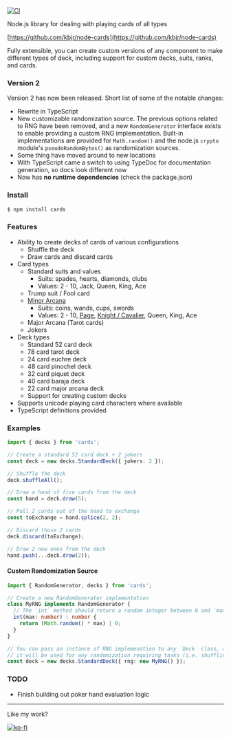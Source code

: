 
[![CI](https://github.com/kbjr/node-cards/actions/workflows/ci.yaml/badge.svg)](https://github.com/kbjr/node-cards/actions/workflows/ci.yaml)

Node.js library for dealing with playing cards of all types

[https://github.com/kbjr/node-cards](https://github.com/kbjr/node-cards)

Fully extensible, you can create custom versions of any component to make different types of deck, including support for custom decks, suits, ranks, and cards.

### Version 2

Version 2 has now been released. Short list of some of the notable changes:

- Rewrite in TypeScript
- New customizable randomization source. The previous options related to RNG have been removed, and a new `RandomGenerator` interface exists to enable providing a custom RNG implementation. Built-in implementations are provided for `Math.random()` and the node.js `crypto` module's `pseudoRandomBytes()` as randomization sources.
- Some thing have moved around to new locations
- With TypeScript came a switch to using TypeDoc for documentation generation, so docs look different now
- Now has **no runtime dependencies** (check the package.json)

### Install

```bash
$ npm install cards
```

### Features

- Ability to create decks of cards of various configurations
  - Shuffle the deck
  - Draw cards and discard cards
- Card types
  - Standard suits and values
    - Suits: spades, hearts, diamonds, clubs
    - Values: 2 - 10, Jack, Queen, King, Ace
  - Trump suit / Fool card
  - [Minor Arcana][1]
    - Suits: coins, wands, cups, swords
    - Values: 2 - 10, [Page](https://en.wikipedia.org/wiki/Page_of_Wands), [Knight / Cavalier][2], Queen, King, Ace
  - Major Arcana (Tarot cards)
  - Jokers
- Deck types
  - Standard 52 card deck
  - 78 card tarot deck
  - 24 card euchre deck
  - 48 card pinochel deck
  - 32 card piquet deck
  - 40 card baraja deck
  - 22 card major arcana deck
  - Support for creating custom decks
- Supports unicode playing card characters where available
- TypeScript definitions provided

### Examples

```typescript
import { decks } from 'cards';

// Create a standard 52 card deck + 2 jokers
const deck = new decks.StandardDeck({ jokers: 2 });

// Shuffle the deck
deck.shuffleAll();

// Draw a hand of five cards from the deck
const hand = deck.draw(5);

// Pull 2 cards out of the hand to exchange
const toExchange = hand.splice(2, 2);

// Discard those 2 cards
deck.discard(toExchange);

// Draw 2 new ones from the deck
hand.push(...deck.draw(2));
```

#### Custom Randomization Source

```typescript
import { RandomGenerator, decks } from 'cards';

// Create a new RandomGenerator implementation
class MyRNG implements RandomGenerator {
  // The `int` method should return a random integer between 0 and `max`
  int(max: number) : number {
    return (Math.random() * max) | 0;
  }
}

// You can pass an instance of RNG implemenation to any `Deck` class, and
// it will be used for any randomization requiring tasks (i.e. shuffling)
const deck = new decks.StandardDeck({ rng: new MyRNG() });
```

### TODO

- Finish building out poker hand evaluation logic

[1]: https://en.wikipedia.org/wiki/Minor_Arcana
[2]: https://en.wikipedia.org/wiki/Knight_(playing_card)

---

Like my work?

[![ko-fi](https://www.ko-fi.com/img/donate_sm.png)](https://ko-fi.com/U7U8MIC8)
